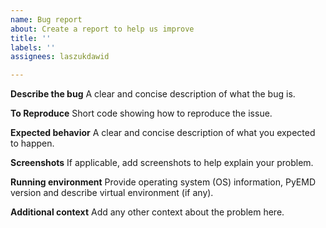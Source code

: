 ```yaml
---
name: Bug report
about: Create a report to help us improve
title: ''
labels: ''
assignees: laszukdawid

---
```


**Describe the bug**
A clear and concise description of what the bug is.

**To Reproduce**
Short code showing how to reproduce the issue.

**Expected behavior**
A clear and concise description of what you expected to happen.

**Screenshots**
If applicable, add screenshots to help explain your problem.

**Running environment**
Provide operating system (OS) information, PyEMD version and describe virtual environment (if any).

**Additional context**
Add any other context about the problem here.
